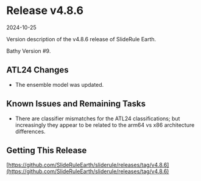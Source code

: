 # Release v4.8.6

2024-10-25

Version description of the v4.8.6 release of SlideRule Earth.

Bathy Version #9.

## ATL24 Changes

* The ensemble model was updated.

## Known Issues and Remaining Tasks

* There are classifier mismatches for the ATL24 classifications; but increasingly they appear to be related to the arm64 vs x86 architecture differences.

## Getting This Release

[https://github.com/SlideRuleEarth/sliderule/releases/tag/v4.8.6](https://github.com/SlideRuleEarth/sliderule/releases/tag/v4.8.6)
